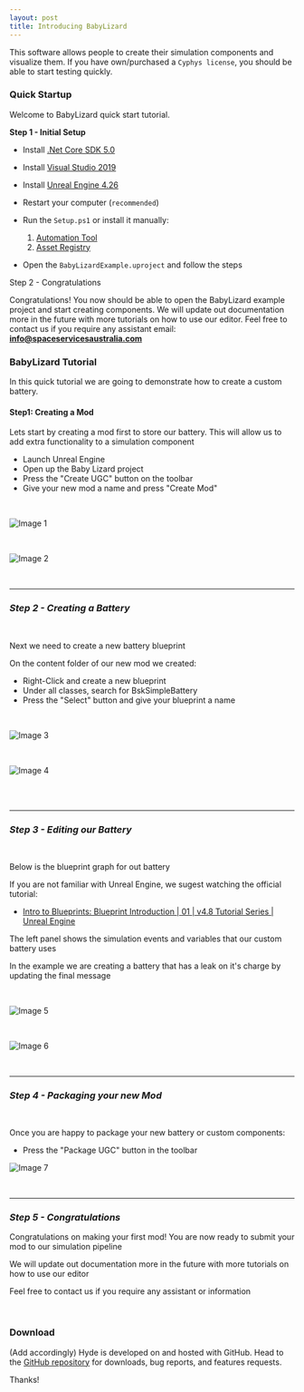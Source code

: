```yaml
---
layout: post
title: Introducing BabyLizard
---
```

This software allows people to create their simulation components and visualize them. If you have own/purchased a `Cyphys license`, you should be able to start testing quickly.

### Quick Startup

Welcome to BabyLizard quick start tutorial.

**Step 1 - Initial Setup**

- Install [.Net Core SDK 5.0](https://dotnet.microsoft.com/download/dotnet-core)
- Install [Visual Studio 2019](https://visualstudio.microsoft.com/thank-you-downloading-visual-studio/?sku=Community&rel=16)
- Install [Unreal Engine 4.26](https://www.unrealengine.com/en-US/download?install=true)
- Restart your computer (`recommended`)

- Run the `Setup.ps1` or install it manually:

    1) [Automation Tool](./1_AutomationTool/README.md) <br>
    2) [Asset Registry](./2_AssetRegistry/README.md)

- Open the `BabyLizardExample.uproject` and follow the steps

Step 2 - Congratulations

Congratulations! You now should be able to open the BabyLizard example project and start creating components. We will update out documentation more in the future with more tutorials on how to use our editor. Feel free to contact us if you require any assistant email: **info@spaceservicesaustralia.com**

### BabyLizard Tutorial

In this quick tutorial we are going to demonstrate how to create a custom battery.

#### Step1: Creating a Mod

Lets start by creating a mod first to store our battery. This will allow us to add extra functionality to a simulation component

- Launch Unreal Engine
- Open up the Baby Lizard project
- Press the "Create UGC" button on the toolbar
- Give your new mod a name and press "Create Mod"

<br/>

![Image 1](https://babylizard.s3-ap-southeast-2.amazonaws.com/Images/QuickTutorial_01.png)

<br/>

![Image 2](./Resources/Images/QuickTutorial_02.png)


<br/>
<hr/>

### <b> <i> Step 2 - Creating a Battery </i> </b>

<br/>

Next we need to create a new battery blueprint

On the content folder of our new mod we created:

- Right-Click and create a new blueprint
- Under all classes, search for BskSimpleBattery
- Press the "Select" button and give your blueprint a name

<br/>

![Image 3](./Resources/Images/QuickTutorial_03.png)

<br/>

![Image 4](./Resources/Images/QuickTutorial_04.png)

<br/>

<br/>
<hr/>

### <b> <i> Step 3 - Editing our Battery </i> </b>

<br/>

Below is the blueprint graph for out battery

If you are not familiar with Unreal Engine, we sugest watching the official tutorial:

- [Intro to Blueprints: Blueprint Introduction | 01 | v4.8 Tutorial Series | Unreal Engine](https://www.youtube.com/watch?v=EFXMW_UEDco)

The left panel shows the simulation events and variables that our custom battery uses

In the example we are creating a battery that has a leak on it's charge by updating the final message

<br/>

![Image 5](./Resources/Images/QuickTutorial_05.png)


<br/>

![Image 6](./Resources/Images/QuickTutorial_06.png)

<br/>
<hr/>

### <b> <i> Step 4 - Packaging your new Mod </i> </b>

<br/>

Once you are happy to package your new battery or custom components:

- Press the "Package UGC" button in the toolbar

![Image 7](./Resources/Images/QuickTutorial_07.png)

<br/>
<hr/>

### <b> <i> Step 5 - Congratulations </i> </b>

Congratulations on making your first mod! You are now ready to submit your mod to our simulation pipeline

We will update out documentation more in the future with more tutorials on how to use our editor

Feel free to contact us if you require any assistant or information

<br/>



### Download

(Add accordingly)
Hyde is developed on and hosted with GitHub. Head to the <a href="https://github.com/poole/hyde">GitHub repository</a> for downloads, bug reports, and features requests.

Thanks!
